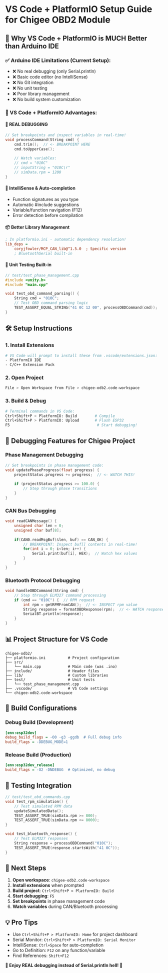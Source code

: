 # VS Code + PlatformIO Setup Guide for Chigee OBD2 Module

## 🚀 Why VS Code + PlatformIO is MUCH Better than Arduino IDE

### ✅ Arduino IDE Limitations (Current Setup):
- ❌ No real debugging (only Serial.println)
- ❌ Basic code editor (no IntelliSense)
- ❌ No Git integration
- ❌ No unit testing
- ❌ Poor library management
- ❌ No build system customization

### 🎯 VS Code + PlatformIO Advantages:

#### 🐛 **REAL DEBUGGING**
```cpp
// Set breakpoints and inspect variables in real-time!
void processCommand(String cmd) {
    cmd.trim();  // <- BREAKPOINT HERE
    cmd.toUpperCase();
    
    // Watch variables:
    // cmd = "010C"
    // inputString = "010C\r"
    // simData.rpm = 1200
}
```

#### 🧠 **IntelliSense & Auto-completion**
- Function signatures as you type
- Automatic #include suggestions  
- Variable/function navigation (F12)
- Error detection before compilation

#### 📦 **Better Library Management**
```ini
; In platformio.ini - automatic dependency resolution!
lib_deps = 
    coryjfowler/MCP_CAN_lib@^1.5.0  ; Specific version
    ; BluetoothSerial built-in
```

#### 🧪 **Unit Testing Built-in**
```cpp
// test/test_phase_management.cpp
#include <unity.h>
#include "main.cpp"

void test_obd_command_parsing() {
    String cmd = "010C";
    // Test OBD command parsing logic
    TEST_ASSERT_EQUAL_STRING("41 0C 12 00", processOBDCommand(cmd));
}
```

## 🛠 Setup Instructions

### 1. Install Extensions
```bash
# VS Code will prompt to install these from .vscode/extensions.json:
- PlatformIO IDE
- C/C++ Extension Pack
```

### 2. Open Project
```bash
File > Open Workspace from File > chigee-odb2.code-workspace
```

### 3. Build & Debug
```bash
# Terminal commands in VS Code:
Ctrl+Shift+P > PlatformIO: Build        # Compile
Ctrl+Shift+P > PlatformIO: Upload       # Flash ESP32
F5                                       # Start debugging!
```

## 🎯 Debugging Features for Chigee Project

### Phase Management Debugging
```cpp
// Set breakpoints in phase management code:
void updatePhaseProgress(float progress) {
    projectStatus.progress += progress;  // <- WATCH THIS!
    
    if (projectStatus.progress >= 100.0) {
        // Step through phase transitions
    }
}
```

### CAN Bus Debugging
```cpp
void readCANMessage() {
    unsigned char len = 0;
    unsigned char buf[8];
    
    if(CAN0.readMsgBuf(&len, buf) == CAN_OK) {
        // BREAKPOINT: Inspect buf[] contents in real-time!
        for(int i = 0; i<len; i++) {
            Serial.print(buf[i], HEX);  // Watch hex values
        }
    }
}
```

### Bluetooth Protocol Debugging
```cpp
void handleOBDCommand(String cmd) {
    // Step through ELM327 command processing
    if (cmd == "010C") {  // RPM request
        int rpm = getRPMFromCAN();  // <- INSPECT rpm value
        String response = formatOBDResponse(rpm);  // <- WATCH response
        SerialBT.println(response);
    }
}
```

## 📊 Project Structure for VS Code

```
chigee-odb2/
├── platformio.ini          # Project configuration
├── src/
│   └── main.cpp            # Main code (was .ino)
├── include/                # Header files
├── lib/                    # Custom libraries  
├── test/                   # Unit tests
│   └── test_phase_management.cpp
├── .vscode/                # VS Code settings
└── chigee-odb2.code-workspace
```

## 🔧 Build Configurations

### Debug Build (Development)
```ini
[env:esp32dev]
debug_build_flags = -O0 -g3 -ggdb  # Full debug info
build_flags = -DDEBUG_MODE=1
```

### Release Build (Production)  
```ini
[env:esp32dev_release]
build_flags = -O2 -DNDEBUG  # Optimized, no debug
```

## 🧪 Testing Integration

```cpp
// test/test_obd_commands.cpp
void test_rpm_simulation() {
    // Test simulated RPM data
    updateSimulatedData();
    TEST_ASSERT_TRUE(simData.rpm >= 800);
    TEST_ASSERT_TRUE(simData.rpm <= 8000);
}

void test_bluetooth_response() {
    // Test ELM327 responses
    String response = processOBDCommand("010C");
    TEST_ASSERT_TRUE(response.startsWith("41 0C"));
}
```

## 🚀 Next Steps

1. **Open workspace**: `chigee-odb2.code-workspace`
2. **Install extensions** when prompted
3. **Build project**: `Ctrl+Shift+P > PlatformIO: Build`
4. **Start debugging**: `F5` 
5. **Set breakpoints** in phase management code
6. **Watch variables** during CAN/Bluetooth processing

## 💡 Pro Tips

- Use `Ctrl+Shift+P > PlatformIO: Home` for project dashboard
- Serial Monitor: `Ctrl+Shift+P > PlatformIO: Serial Monitor`
- IntelliSense: `Ctrl+Space` for auto-completion
- Go to Definition: `F12` on any function/variable
- Find References: `Shift+F12`

**🎉 Enjoy REAL debugging instead of Serial.println hell! 🎉**